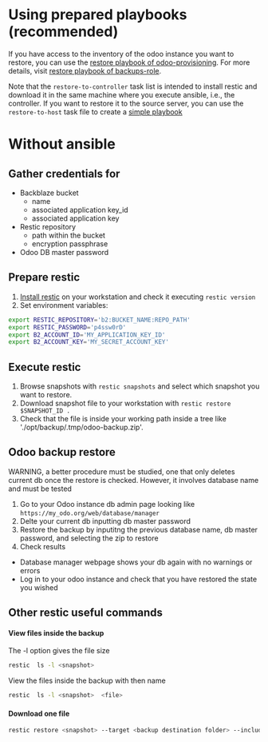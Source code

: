 # Using prepared playbooks (recommended)

If you have access to the inventory of the odoo instance you want to restore, you can use the [restore playbook of odoo-provisioning](https://gitlab.com/coopdevs/odoo-provisioning#restoreyml). For more details, visit [restore playbook of backups-role](https://github.com/coopdevs/backups_role#playbook-to-restore-a-backup-to-the-controller).

Note that the `restore-to-controller` task list is intended to install restic and download it in the same machine where you execute ansible, i.e., the controller. If you want to restore it to the source server, you can use the `restore-to-host` task file to create a [simple playbook](https://github.com/coopdevs/backups_role#playbook-to-restore-a-backup-to-the-host)

# Without ansible

## Gather credentials for
  * Backblaze bucket
    * name
    * associated application key_id
    * associated application key
  * Restic repository
    * path within the bucket
    * encryption passphrase
  * Odoo DB master password

## Prepare restic

1. [Install restic](https://restic.readthedocs.io/en/latest/020_installation.html) on your workstation and check it executing `restic version`
2. Set environment variables:
```bash
export RESTIC_REPOSITORY='b2:BUCKET_NAME:REPO_PATH'
export RESTIC_PASSWORD='p4ssw0rD'
export B2_ACCOUNT_ID='MY_APPLICATION_KEY_ID'
export B2_ACCOUNT_KEY='MY_SECRET_ACCOUNT_KEY'
```
## Execute restic
1. Browse snapshots with `restic snapshots` and select which snapshot you want to restore.
2. Download snapshot file to your workstation with `restic restore $SNAPSHOT_ID .`
3. Check that the file is inside your working path inside a tree like './opt/backup/.tmp/odoo-backup.zip'.

## Odoo backup restore

WARNING, a better procedure must be studied, one that only deletes current db once the restore is checked. However, it involves database name and must be tested

1. Go to your Odoo instance db admin page looking like `https://my_odo.org/web/database/manager`
2. Delte your current db inputting db master password
3. Restore the backup by inputitng the previous database name, db master password, and selecting the zip to restore
4. Check results
  * Database manager webpage shows your db again with no warnings or errors
  * Log in to your odoo instance and check that you have restored the state you wished


## Other restic useful commands


#### View files inside the backup
The -l option gives the file size
```bash
restic  ls -l <snapshot> 
```
View the files inside the backup with then name <file>
```bash
restic  ls -l <snapshot>  <file>
```


#### Download one file
```bash
restic restore <snapshot> --target <backup destination folder> --include <file to download>
```
